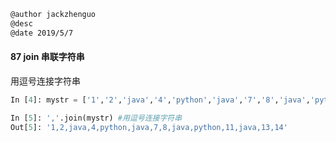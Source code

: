 ```markdown
@author jackzhenguo
@desc 
@date 2019/5/7
```

#### 87 join 串联字符串

用逗号连接字符串

```python
In [4]: mystr = ['1','2','java','4','python','java','7','8','java','python','11','java','13','14']

In [5]: ','.join(mystr) #用逗号连接字符串
Out[5]: '1,2,java,4,python,java,7,8,java,python,11,java,13,14'
```